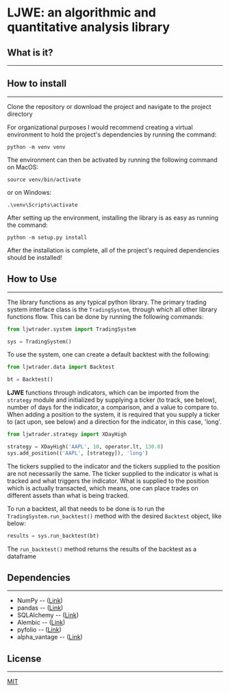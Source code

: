 
# LJWE: an algorithmic and quantitative analysis library

## What is it?

---

## How to install

---

Clone the repository or download the project and navigate to the project directory

For organizational purposes I would recommend creating a virtual environment to hold the project's dependencies by running the command:

`python -m venv venv`

The environment can then be activated by running the following command on MacOS:

`source venv/bin/activate`

or on Windows:

`.\venv\Scripts\activate`

After setting up the environment, installing the library is as easy as running the command:

`python -m setup.py install`

After the installation is complete, all of the project's required dependencies should be installed!

## How to Use

---

The library functions as any typical python library. The primary trading system interface class is the `TradingSystem`, through which all other library functions flow. This can be done by running the following commands:

```python
from ljwtrader.system import TradingSystem

sys = TradingSystem()
```

To use the system, one can create a default backtest with the following:

```python
from ljwtrader.data import Backtest

bt = Backtest()
```

**LJWE** functions through indicators, which can be imported from the `strategy` module and initialized by supplying a ticker (to track, see below), number of days for the indicator, a comparison, and a value to compare to. When adding a position to the system, it is required that you supply a ticker to (act upon, see below) and a direction for the indicator, in this case, 'long'.

```python
from ljwtrader.strategy import XDayHigh

strategy = XDayHigh('AAPL', 10, operator.lt, 130.0)
sys.add_position(('AAPL', [strategy]), 'long')
```

The tickers supplied to the indicator and the tickers supplied to the position are not necessarily the same. The ticker supplied to the indicator is what is tracked and what triggers the indicator. What is supplied to the position which is actually transacted, which means, one can place trades on different assets than what is being tracked.

To run a backtest, all that needs to be done is to run the `TradingSystem.run_backtest()` method with the desired `Backtest` object, like below:

```python
results = sys.run_backtest(bt)
```

The `run_backtest()` method returns the results of the backtest as a dataframe

## Dependencies

---

* NumPy -- ([Link](https://numpy.org/))
* pandas -- ([Link](https://pandas.pydata.org/))
* SQLAlchemy -- ([Link](https://www.sqlalchemy.org/))
* Alembic -- ([Link](https://alembic.sqlalchemy.org/en/latest/))
* pyfolio -- ([Link](https://github.com/quantopian/pyfolio))
* alpha_vantage -- ([Link](https://github.com/RomelTorres/alpha_vantage))
  
## License

---

[MIT](https://github.com/leowotzak/LJWEquities/blob/8033a1e36a4138ef5d76099caa45bfa8fd70fdb2/LICENSE)
